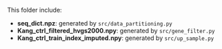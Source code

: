 This folder include:

* **seq_dict.npz**: generated by `src/data_partitioning.py`
* **Kang_ctrl_filtered_hvgs2000.npy**: generated by `src/gene_filter.py`
* **Kang_ctrl_train_index_imputed.npy**: generated by `src/up_sample.py`

